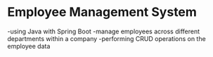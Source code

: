 # Employee Management System
-using Java with Spring Boot
-manage employees across different departments within a company
-performing CRUD operations on the employee data
